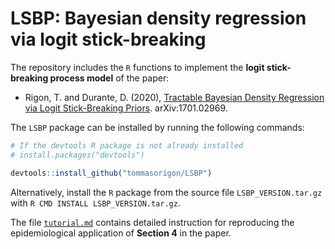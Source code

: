 # LSBP: Bayesian density regression via logit stick-breaking

The repository includes the `R` functions to implement the **logit stick-breaking process model** of the paper:

* Rigon, T. and Durante, D. (2020), [Tractable Bayesian Density Regression via Logit Stick-Breaking Priors](https://arxiv.org/abs/1701.02969). arXiv:1701.02969.

The `LSBP` package can be installed by running the following commands:

```R
# If the devtools R package is not already installed
# install.packages("devtools")

devtools::install_github("tommasorigon/LSBP")
```

Alternatively, install the `R` package from the source file `LSBP_VERSION.tar.gz` with `R CMD INSTALL LSBP_VERSION.tar.gz`. 

The file [`tutorial.md`](https://github.com/tommasorigon/LSBP/blob/master/Tutorial/tutorial.md) contains detailed instruction for reproducing the epidemiological application of **Section 4** in the paper.

